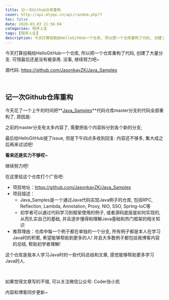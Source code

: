 ```yaml
---
title: 记一次Github仓库重构
cover: http://api.mtyqx.cn/api/random.php?7
toc: false
date: 2020-03-03 21:56:04
categories: 程序人生
tags: [程序人生]
description: 今天打算投稿给HelloGitHub一个仓库, 所以把一个仓库重构了代码, 创建了大量分支. 可惜最后还是没有被录用. 没事, 继续努力吧~
---
```


今天打算投稿给HelloGitHub一个仓库, 所以把一个仓库重构了代码, 创建了大量分支. 可惜最后还是没有被录用. 没事, 继续努力吧~


源代码: https://github.com/JasonkayZK/Java_Samples

<br/>

<!--more-->

## 记一次Github仓库重构

今天花了一个上午的时间把**[Java_Samples](https://github.com/JasonkayZK/Java_Samples)**代码仓库master分支的代码全部重构了, 原因是:

之前的master分支有太多内容了, 需要把各个内容拆分到各个新的分支;

最后给HelloGitHub提了issue, 但是下午四点多收到回复: 内容还不够多, 集大成之后再来试试吧!

**看来还是实力不够哎~**

继续努力吧!

在这里给这个仓库打个广告吧:

-   项目地址：https://github.com/JasonkayZK/Java_Samples
-   项目描述：
    -   Java_Samples是一个通过Java代码实现Java例子的仓库, 包括RPC, Reflection, Lambda, Annotation, Proxy, NIO, SSO, Spring-IoC等
    -   初学者可以通过代码学习到框架使用的例子, 或者源码底层是如何实现的, 从而扎实自己的基础, 并且逐步懂得和理解Java基础和热门框架的相关知识
-   推荐理由：仓库中每一个例子都在单独的一个分支, 所有例子都是本人在学习Java时的积累, 希望能够帮助到更多的人! 并且大多数例子都包括我博客内容的总结, 帮助初学者理解!

这个仓库是我本人学习Java时的一些代码总结和文章, 感觉能够帮助更多学习Java的人.

<br/>

如果觉得文章写的不错, 可以关注微信公众号: Coder张小凯

内容和博客同步更新~